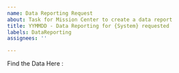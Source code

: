 ```yaml
---
name: Data Reporting Request
about: Task for Mission Center to create a data report
title: YYMMDD - Data Reporting for {System} requested
labels: DataReporting
assignees: ''

---
```


Find the Data Here :
